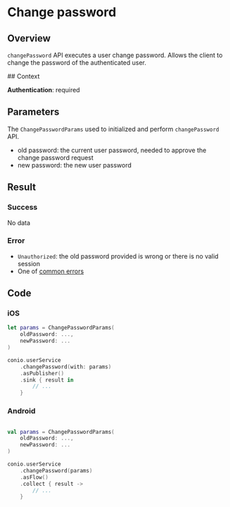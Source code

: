 # Change password

## Overview

`changePassword` API executes a user change password. Allows the client to change the password of the authenticated user.

## Context

**Authentication**: required

## Parameters

The `ChangePasswordParams` used to initialized and perform `changePassword` API.

- old password: the current user password, needed to approve the change password request
- new password: the new user password

## Result

### Success

No data

### Error

- `Unauthorized`: the old password provided is wrong or there is no valid session
- One of [common errors](../Errors.md)

## Code

### iOS

```swift
let params = ChangePasswordParams(
	oldPassword: ...,
	newPassword: ...
)

conio.userService
	.changePassword(with: params)
	.asPublisher()
	.sink { result in
		// ...
	}
```

### Android

```kotlin

val params = ChangePasswordParams(
	oldPassword: ...,
	newPassword: ...
)

conio.userService
	.changePassword(params)
	.asFlow()
	.collect { result ->
		// ...
	}
```